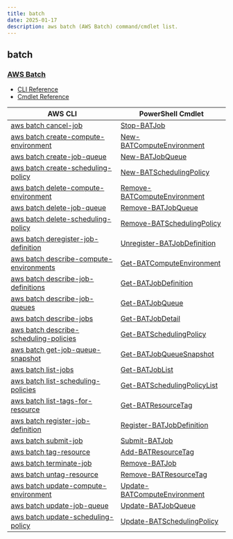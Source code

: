 ```yaml
---
title: batch
date: 2025-01-17
description: aws batch (AWS Batch) command/cmdlet list.
---
```


## batch

### [AWS Batch](https://aws.amazon.com/batch/)

* [CLI Reference](https://awscli.amazonaws.com/v2/documentation/api/latest/reference/batch/index.html)
* [Cmdlet Reference](https://docs.aws.amazon.com/powershell/latest/reference/items/AWS_Batch_cmdlets.html)

|AWS CLI|PowerShell Cmdlet|
|----|----|
|[aws batch cancel-job](https://awscli.amazonaws.com/v2/documentation/api/latest/reference/batch/cancel-job.html)|[Stop-BATJob](https://docs.aws.amazon.com/powershell/latest/reference/items/Stop-BATJob.html)|
|[aws batch create-compute-environment](https://awscli.amazonaws.com/v2/documentation/api/latest/reference/batch/create-compute-environment.html)|[New-BATComputeEnvironment](https://docs.aws.amazon.com/powershell/latest/reference/items/New-BATComputeEnvironment.html)|
|[aws batch create-job-queue](https://awscli.amazonaws.com/v2/documentation/api/latest/reference/batch/create-job-queue.html)|[New-BATJobQueue](https://docs.aws.amazon.com/powershell/latest/reference/items/New-BATJobQueue.html)|
|[aws batch create-scheduling-policy](https://awscli.amazonaws.com/v2/documentation/api/latest/reference/batch/create-scheduling-policy.html)|[New-BATSchedulingPolicy](https://docs.aws.amazon.com/powershell/latest/reference/items/New-BATSchedulingPolicy.html)|
|[aws batch delete-compute-environment](https://awscli.amazonaws.com/v2/documentation/api/latest/reference/batch/delete-compute-environment.html)|[Remove-BATComputeEnvironment](https://docs.aws.amazon.com/powershell/latest/reference/items/Remove-BATComputeEnvironment.html)|
|[aws batch delete-job-queue](https://awscli.amazonaws.com/v2/documentation/api/latest/reference/batch/delete-job-queue.html)|[Remove-BATJobQueue](https://docs.aws.amazon.com/powershell/latest/reference/items/Remove-BATJobQueue.html)|
|[aws batch delete-scheduling-policy](https://awscli.amazonaws.com/v2/documentation/api/latest/reference/batch/delete-scheduling-policy.html)|[Remove-BATSchedulingPolicy](https://docs.aws.amazon.com/powershell/latest/reference/items/Remove-BATSchedulingPolicy.html)|
|[aws batch deregister-job-definition](https://awscli.amazonaws.com/v2/documentation/api/latest/reference/batch/deregister-job-definition.html)|[Unregister-BATJobDefinition](https://docs.aws.amazon.com/powershell/latest/reference/items/Unregister-BATJobDefinition.html)|
|[aws batch describe-compute-environments](https://awscli.amazonaws.com/v2/documentation/api/latest/reference/batch/describe-compute-environments.html)|[Get-BATComputeEnvironment](https://docs.aws.amazon.com/powershell/latest/reference/items/Get-BATComputeEnvironment.html)|
|[aws batch describe-job-definitions](https://awscli.amazonaws.com/v2/documentation/api/latest/reference/batch/describe-job-definitions.html)|[Get-BATJobDefinition](https://docs.aws.amazon.com/powershell/latest/reference/items/Get-BATJobDefinition.html)|
|[aws batch describe-job-queues](https://awscli.amazonaws.com/v2/documentation/api/latest/reference/batch/describe-job-queues.html)|[Get-BATJobQueue](https://docs.aws.amazon.com/powershell/latest/reference/items/Get-BATJobQueue.html)|
|[aws batch describe-jobs](https://awscli.amazonaws.com/v2/documentation/api/latest/reference/batch/describe-jobs.html)|[Get-BATJobDetail](https://docs.aws.amazon.com/powershell/latest/reference/items/Get-BATJobDetail.html)|
|[aws batch describe-scheduling-policies](https://awscli.amazonaws.com/v2/documentation/api/latest/reference/batch/describe-scheduling-policies.html)|[Get-BATSchedulingPolicy](https://docs.aws.amazon.com/powershell/latest/reference/items/Get-BATSchedulingPolicy.html)|
|[aws batch get-job-queue-snapshot](https://awscli.amazonaws.com/v2/documentation/api/latest/reference/batch/get-job-queue-snapshot.html)|[Get-BATJobQueueSnapshot](https://docs.aws.amazon.com/powershell/latest/reference/items/Get-BATJobQueueSnapshot.html)|
|[aws batch list-jobs](https://awscli.amazonaws.com/v2/documentation/api/latest/reference/batch/list-jobs.html)|[Get-BATJobList](https://docs.aws.amazon.com/powershell/latest/reference/items/Get-BATJobList.html)|
|[aws batch list-scheduling-policies](https://awscli.amazonaws.com/v2/documentation/api/latest/reference/batch/list-scheduling-policies.html)|[Get-BATSchedulingPolicyList](https://docs.aws.amazon.com/powershell/latest/reference/items/Get-BATSchedulingPolicyList.html)|
|[aws batch list-tags-for-resource](https://awscli.amazonaws.com/v2/documentation/api/latest/reference/batch/list-tags-for-resource.html)|[Get-BATResourceTag](https://docs.aws.amazon.com/powershell/latest/reference/items/Get-BATResourceTag.html)|
|[aws batch register-job-definition](https://awscli.amazonaws.com/v2/documentation/api/latest/reference/batch/register-job-definition.html)|[Register-BATJobDefinition](https://docs.aws.amazon.com/powershell/latest/reference/items/Register-BATJobDefinition.html)|
|[aws batch submit-job](https://awscli.amazonaws.com/v2/documentation/api/latest/reference/batch/submit-job.html)|[Submit-BATJob](https://docs.aws.amazon.com/powershell/latest/reference/items/Submit-BATJob.html)|
|[aws batch tag-resource](https://awscli.amazonaws.com/v2/documentation/api/latest/reference/batch/tag-resource.html)|[Add-BATResourceTag](https://docs.aws.amazon.com/powershell/latest/reference/items/Add-BATResourceTag.html)|
|[aws batch terminate-job](https://awscli.amazonaws.com/v2/documentation/api/latest/reference/batch/terminate-job.html)|[Remove-BATJob](https://docs.aws.amazon.com/powershell/latest/reference/items/Remove-BATJob.html)|
|[aws batch untag-resource](https://awscli.amazonaws.com/v2/documentation/api/latest/reference/batch/untag-resource.html)|[Remove-BATResourceTag](https://docs.aws.amazon.com/powershell/latest/reference/items/Remove-BATResourceTag.html)|
|[aws batch update-compute-environment](https://awscli.amazonaws.com/v2/documentation/api/latest/reference/batch/update-compute-environment.html)|[Update-BATComputeEnvironment](https://docs.aws.amazon.com/powershell/latest/reference/items/Update-BATComputeEnvironment.html)|
|[aws batch update-job-queue](https://awscli.amazonaws.com/v2/documentation/api/latest/reference/batch/update-job-queue.html)|[Update-BATJobQueue](https://docs.aws.amazon.com/powershell/latest/reference/items/Update-BATJobQueue.html)|
|[aws batch update-scheduling-policy](https://awscli.amazonaws.com/v2/documentation/api/latest/reference/batch/update-scheduling-policy.html)|[Update-BATSchedulingPolicy](https://docs.aws.amazon.com/powershell/latest/reference/items/Update-BATSchedulingPolicy.html)|


